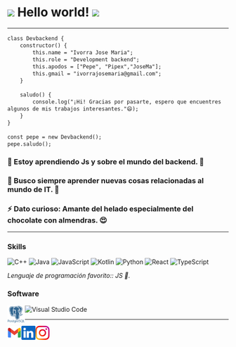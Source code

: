 # <img src="https://github.com/TheDudeThatCode/TheDudeThatCode/blob/master/Assets/Hi.gif" width="29px"> Hello world!&nbsp;<img src="https://github.com/TheDudeThatCode/TheDudeThatCode/blob/master/Assets/Earth.gif" width="24px">
---
```Js
class Devbackend {
    constructor() {
        this.name = "Ivorra Jose Maria";
        this.role = "Development backend";
        this.apodos = ["Pepe", "Pipex","JoseMa"];
        this.gmail = "ivorrajosemaria@gmail.com";
    }

    saludo() {
        console.log("¡Hi! Gracias por pasarte, espero que encuentres algunos de mis trabajos interesantes."😄);
    }
}

const pepe = new Devbackend();
pepe.saludo();
```


### 🌱 Estoy aprendiendo Js y sobre el mundo del backend. 📖
### 🤔 Busco siempre aprender nuevas cosas relacionadas al mundo de IT. 👀
### ⚡ Dato curioso: Amante del helado especialmente del chocolate con almendras. 😍


---

### Skills
![C++](https://img.shields.io/badge/C++-00599C?logo=cplusplus&logoColor=white&style=for-the-badge)
![Java](https://img.shields.io/badge/Java-F8981D?logo=java&logoColor=white&style=for-the-badge)
![JavaScript](https://img.shields.io/badge/JavaScript-F7DF1E?logo=javascript&logoColor=black&style=for-the-badge)
![Kotlin](https://img.shields.io/badge/Kotlin-7F52FF?logo=kotlin&logoColor=white&style=for-the-badge)
![Python](https://img.shields.io/badge/Python-3776AB?logo=python&logoColor=white&style=for-the-badge)
![React](https://img.shields.io/badge/React-61DAFB?logo=react&logoColor=black&style=for-the-badge)
![TypeScript](https://img.shields.io/badge/TypeScript-3178C6?logo=typescript&logoColor=white&style=for-the-badge)

_Lenguaje de programación favorito:: JS 🤪._  

### Software

![Visual Studio Code](https://img.shields.io/badge/VSCode-007ACC?logo=visualstudiocode&logoColor=white&style=for-the-badge)
<a>
    <img height="40" align="left" alt="postgresql" src="img/pngwing.com.png" />
</a>


---
<a href="https://mail.google.com/mail/u/1/?ogbl#inbox?compose=VpCqJKjvvClQczHzjccXzfpWFSgtmQfnBRLkvbsGwvrVJMrDRdwGNkRwHrKfQvnDdfBKdsQ">
    <img height="32" align="left" alt="Mail" src="img/icons/gmail.png" />
</a>

<a href="https://www.linkedin.com/in/jose-maria-ivorra-47071b207/">
    <img height="32" align="left" alt="LinkedIn" src="img/icons/linkedin.png" />
</a>

<!--- 
<a href="https://paypal.me/dnguy38">
    <img height="32" align="left" alt="Buy Me a Coffee" src="img/icons/paypal.png" />
</a>

<a href="https://www.buymeacoffee.com/cszach">
    <img height="32" align="left" alt="Buy Me a Coffee" src="img/icons/buymeacoffee.png" />
</a>

<a href="https://liberapay.com/cszach">
    <img height="32" align="left" alt="Liberapay" src="img/icons/liberapay.png" />
</a>
 -->
<a href="https://www.instagram.com/milanesas_con_pure_bb/?hl=es-la">
    <img height="32" align="left" alt="Instagram" src="img/icons/instagram.png" />
</a>
<!--
<a href="https://dribbble.com/cszach">
    <img height="32" align="left" alt="Dribbble" src="img/icons/dribbble.png" />
</a>
-->


